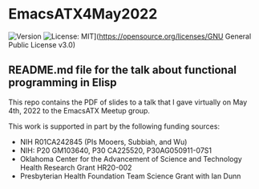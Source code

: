 # EmacsATX4May2022
![Version](https://img.shields.io/static/v1?label=ACA2021&message=0.1&color=brightcolor)
![License: MIT](https://img.shields.io/badge/License-MIT-blue.svg)](https://opensource.org/licenses/GNU General Public License v3.0)

## README.md file for the talk about functional programming in Elisp

This repo contains the PDF of  slides to a talk that I gave virtually on May 4th, 2022 to the EmacsATX Meetup group.  

This work is supported in part by the following funding sources:

* NIH R01CA242845 (PIs Mooers, Subbiah, and Wu)
* NIH: P20 GM103640, P30 CA225520, P30AG050911-07S1
* Oklahoma Center for the Advancement of Science and Technology Health Research Grant HR20-002
* Presbyterian Health Foundation Team Science Grant with Ian Dunn


